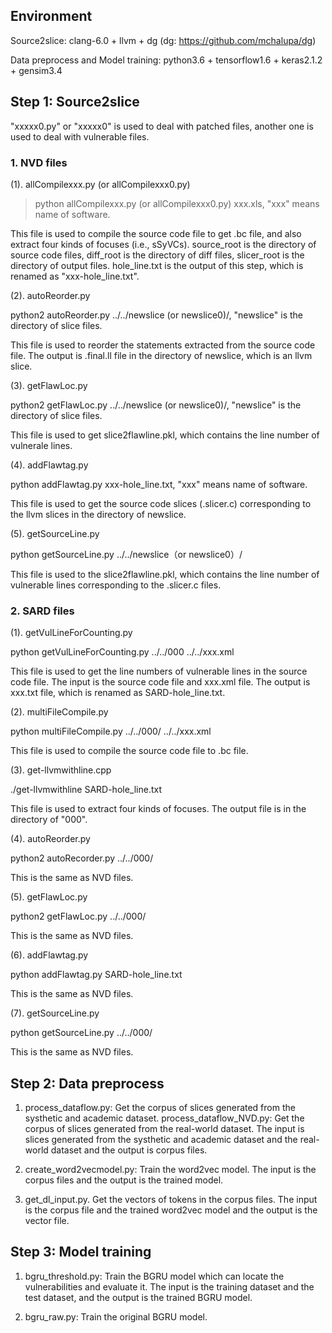 ## Environment

Source2slice: clang-6.0 + llvm + dg (dg: https://github.com/mchalupa/dg)

Data preprocess and Model training: python3.6 + tensorflow1.6 + keras2.1.2 + gensim3.4

## Step 1: Source2slice

"xxxxx0.py" or "xxxxx0" is used to deal with patched files, another one is used to deal with vulnerable files.

### 1. NVD files

 (1). allCompilexxx.py (or allCompilexxx0.py)
 
> python allCompilexxx.py (or allCompilexxx0.py) xxx.xls, "xxx" means name of software. 

This file is used to compile the source code file to get .bc file, and also extract four      kinds of focuses (i.e., sSyVCs). source_root is the directory of source code files, diff_root is the directory of diff files, slicer_root is the directory of output files. hole_line.txt is the  output of this step, which is renamed as "xxx-hole_line.txt".

 (2). autoReorder.py
 
python2 autoReorder.py ../../newslice (or newslice0)/, "newslice" is the directory of slice files. 

This file is used to reorder the statements extracted from the source code file. The output is .final.ll file in the directory of newslice, which is an llvm slice.

 (3). getFlawLoc.py
 
python2 getFlawLoc.py ../../newslice (or newslice0)/, "newslice" is the directory of slice files. 

This file is used to get slice2flawline.pkl, which contains the line number of vulnerale lines.

 (4). addFlawtag.py
 
python addFlawtag.py xxx-hole_line.txt, "xxx" means name of software. 

This file is used to get the source code slices (.slicer.c) corresponding to the llvm slices in the directory of newslice.

 (5). getSourceLine.py
 
python getSourceLine.py ../../newslice（or newslice0）/ 

This file is used to the slice2flawline.pkl, which contains the line number of vulnerable lines corresponding to the .slicer.c files.

### 2. SARD files

 (1). getVulLineForCounting.py
 
python getVulLineForCounting.py ../../000 ../../xxx.xml 

This file is used to get the line numbers of vulnerable lines in the source code file. The input is the source code file and xxx.xml file. The output is xxx.txt file, which is renamed as SARD-hole_line.txt.

 (2). multiFileCompile.py
 
python multiFileCompile.py ../../000/ ../../xxx.xml 

This file is used to compile the source code file to .bc file.

 (3). get-llvmwithline.cpp
 
./get-llvmwithline SARD-hole_line.txt 

This file is used to extract four kinds of focuses. The output file is in the directory of "000".

 (4). autoReorder.py
 
python2 autoRecorder.py ../../000/ 

This is the same as NVD files.

 (5). getFlawLoc.py
 
python2 getFlawLoc.py ../../000/

This is the same as NVD files.

 (6). addFlawtag.py
 
python addFlawtag.py SARD-hole_line.txt

This is the same as NVD files. 

 (7). getSourceLine.py
 
python getSourceLine.py ../../000/

This is the same as NVD files.

## Step 2: Data preprocess ##

1. process_dataflow.py: Get the corpus of slices generated from the systhetic and academic dataset. 
process_dataflow_NVD.py: Get the corpus of slices generated from the real-world dataset. 
The input is slices generated from the systhetic and academic dataset and the real-world dataset and the output is corpus files.

2. create_word2vecmodel.py: Train the word2vec model. The input is the corpus files and the output is the trained model.

3. get_dl_input.py. Get the vectors of tokens in the corpus files. The input is the corpus file and the trained word2vec model and the output is the vector file.

## Step 3: Model training ##

1. bgru_threshold.py: Train the BGRU model which can locate the vulnerabilities and evaluate it. The input is the training dataset and the test dataset, and the output is the trained BGRU model.

2. bgru_raw.py: Train the original BGRU model.
